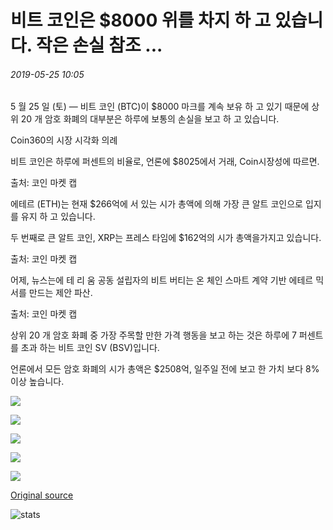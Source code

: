 # 비트 코인은 $8000 위를 차지 하 고 있습니다. 작은 손실 참조 ...

###### 2019-05-25 10:05

5 월 25 일 (토) — 비트 코인 (BTC)이 $8000 마크를 계속 보유 하 고 있기 때문에 상위 20 개 암호 화폐의 대부분은 하루에 보통의 손실을 보고 하 고 있습니다.

Coin360의 시장 시각화 의례

비트 코인은 하루에 퍼센트의 비율로, 언론에 $8025에서 거래, Coin시장성에 따르면.

출처: 코인 마켓 캡

에테르 (ETH)는 현재 $266억에 서 있는 시가 총액에 의해 가장 큰 알트 코인으로 입지를 유지 하 고 있습니다.

두 번째로 큰 알트 코인, XRP는 프레스 타임에 $162억의 시가 총액을가지고 있습니다.

출처: 코인 마켓 캡

어제, 뉴스는에 테 리 움 공동 설립자의 비트 버티는 온 체인 스마트 계약 기반 에테르 믹서를 만드는 제안 파산.

출처: 코인 마켓 캡

상위 20 개 암호 화폐 중 가장 주목할 만한 가격 행동을 보고 하는 것은 하루에 7 퍼센트를 초과 하는 비트 코인 SV (BSV)입니다.

언론에서 모든 암호 화폐의 시가 총액은 $2508억, 일주일 전에 보고 한 가치 보다 8% 이상 높습니다.

![](https://s3.cointelegraph.com/storage/uploads/view/8e113c9a8f76d0a3a1cbcb7b4858438c.png)

![](https://s3.cointelegraph.com/storage/uploads/view/b0542712545b3537673e96a715e3d8ba.png)

![](https://s3.cointelegraph.com/storage/uploads/view/1ab61f3a0efc0dba260bf47e62e73985.png)

![](https://s3.cointelegraph.com/storage/uploads/view/39cd39d45fc480bd3580ec5161139cd5.png)

![](https://s3.cointelegraph.com/storage/uploads/view/abb969dcb7f629a6634cd921913224be.png)

[Original source](https://cointelegraph.com/news/bitcoin-holds-over-8-000-as-top-altcoins-see-minor-losses)

![stats](https://c.statcounter.com/11760860/0/a89fa40b/1/ "stats")